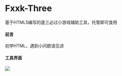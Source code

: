 # Fxxk-Three

基于HTML5编写的逢三必过小游戏辅助工具，托管即可食用

#### 前言

初学HTML，遇到小问题请见谅

#### **工具界面**

[![](https://pic.imgdb.cn/item/66b82909d9c307b7e9df857f.jpg)](https://pic.imgdb.cn/item/66b82909d9c307b7e9df857f.jpg)
